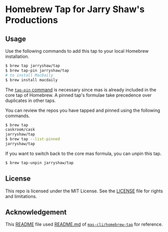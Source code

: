 # Homebrew Tap for Jarry Shaw's Productions

## Usage

Use the following commands to add this tap to your local Homebrew installation.

```bash
$ brew tap jarryshaw/tap
$ brew tap-pin jarryshaw/tap
# to install MacDaily
$ brew install macdaily
```

The [`tap-pin` command](https://docs.brew.sh/Taps#formula-duplicate-names)
is necessary since mas is already included in the core tap of Homebrew. A pinned tap's
formulae take precedence over duplicates in other taps.

You can review the repos you have tapped and pinned using the following commands.

```bash
$ brew tap
caskroom/cask
jarryshaw/tap
$ brew tap --list-pinned
jarryshaw/tap
```

If you want to switch back to the core mas formula, you can unpin this tap.

```bash
$ brew tap-unpin jarryshaw/tap
```

## License

This repo is licensed under the MIT License. See the [LICENSE](LICENSE) file for rights and limitations.

## Acknowledgement

This [README](README.md) file used [README.md](https://github.com/mas-cli/homebrew-tap/blob/master/README.md) of [`mas-cli/homebrew-tap`](https://github.com/mas-cli/homebrew-tap) for reference.
